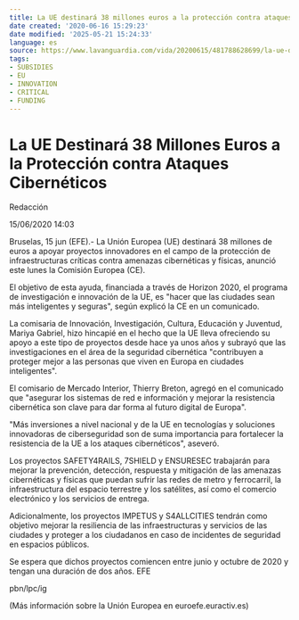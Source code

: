 ```yaml
---
title: La UE destinará 38 millones euros a la protección contra ataques cibernéticos
date created: '2020-06-16 15:29:23'
date modified: '2025-05-21 15:24:33'
language: es
source: https://www.lavanguardia.com/vida/20200615/481788628699/la-ue-destinara-38-millones-euros-a-la-proteccion-contra-ataques-ciberneticos.html
tags:
- SUBSIDIES
- EU
- INNOVATION
- CRITICAL
- FUNDING
---
```


# La UE Destinará 38 Millones Euros a la Protección contra Ataques Cibernéticos

Redacción

15/06/2020 14:03

Bruselas, 15 jun (EFE).- La Unión Europea (UE) destinará 38 millones de euros a apoyar proyectos innovadores en el campo de la protección de infraestructuras críticas contra amenazas cibernéticas y físicas, anunció este lunes la Comisión Europea (CE).

El objetivo de esta ayuda, financiada a través de Horizon 2020, el programa de investigación e innovación de la UE, es "hacer que las ciudades sean más inteligentes y seguras", según explicó la CE en un comunicado.

La comisaria de Innovación, Investigación, Cultura, Educación y Juventud, Mariya Gabriel, hizo hincapié en el hecho que la UE lleva ofreciendo su apoyo a este tipo de proyectos desde hace ya unos años y subrayó que las investigaciones en el área de la seguridad cibernética "contribuyen a proteger mejor a las personas que viven en Europa en ciudades inteligentes".

El comisario de Mercado Interior, Thierry Breton, agregó en el comunicado que "asegurar los sistemas de red e información y mejorar la resistencia cibernética son clave para dar forma al futuro digital de Europa".

"Más inversiones a nivel nacional y de la UE en tecnologías y soluciones innovadoras de ciberseguridad son de suma importancia para fortalecer la resistencia de la UE a los ataques cibernéticos", aseveró.

Los proyectos SAFETY4RAILS, 7SHIELD y ENSURESEC trabajarán para mejorar la prevención, detección, respuesta y mitigación de las amenazas cibernéticas y físicas que puedan sufrir las redes de metro y ferrocarril, la infraestructura del espacio terrestre y los satélites, así como el comercio electrónico y los servicios de entrega.

Adicionalmente, los proyectos IMPETUS y S4ALLCITIES tendrán como objetivo mejorar la resiliencia de las infraestructuras y servicios de las ciudades y proteger a los ciudadanos en caso de incidentes de seguridad en espacios públicos.

Se espera que dichos proyectos comiencen entre junio y octubre de 2020 y tengan una duración de dos años. EFE

pbn/lpc/ig

(Más información sobre la Unión Europea en euroefe.euractiv.es)